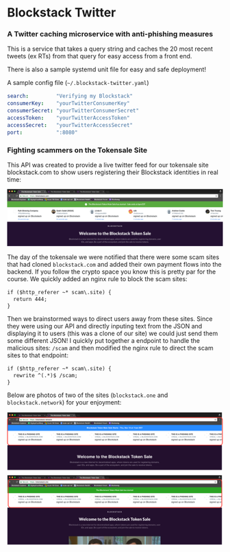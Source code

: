 # Blockstack Twitter

### A Twitter caching microservice with anti-phishing measures

This is a service that takes a query string and caches the 20 most recent tweets (ex RTs) from that query for easy access from a front end.

There is also a sample systemd unit file for easy and safe deployment!

A sample config file (`~/.blockstack-twitter.yaml`)

```yaml
search:         "Verifying my Blockstack"
consumerKey:    "yourTwitterConsumerKey"
consumerSecret: "yourTwitterConsumerSecret"
accessToken:    "yourTwitterAccessToken"
accessSecret:   "yourTwitterAccessSecret"
port:           ":8080"
```

### Fighting scammers on the Tokensale Site

This API was created to provide a live twitter feed for our tokensale site blockstack.com to show users registering their Blockstack identities in real time:

![blockstack.com feed](./blockstack.com.png)

The day of the tokensale we were notified that there were some scam sites that had cloned `blockstack.com` and added their own payment flows into the backend. If you follow the crypto space you know this is pretty par for the course. We quickly added an nginx rule to block the scam sites:

```nginx
if ($http_referer ~* scam\.site) {
  return 444;
}
```

Then we brainstormed ways to direct users away from these sites. Since they were using our API and directly inputing text from the JSON and displaying it to users (this was a clone of our site) we could just send them some different JSON! I quickly put together a endpoint to handle the malicious sites: `/scam` and then modified the nginx rule to direct the scam sites to that endpoint:

```nginx
if ($http_referer ~* scam\.site) {
  rewrite ^(.*)$ /scam;
}
```

Below are photos of two of the sites (`blockstack.one` and `blockstack.network`) for your enjoyment:

![scammers.png](./scammers.png)
